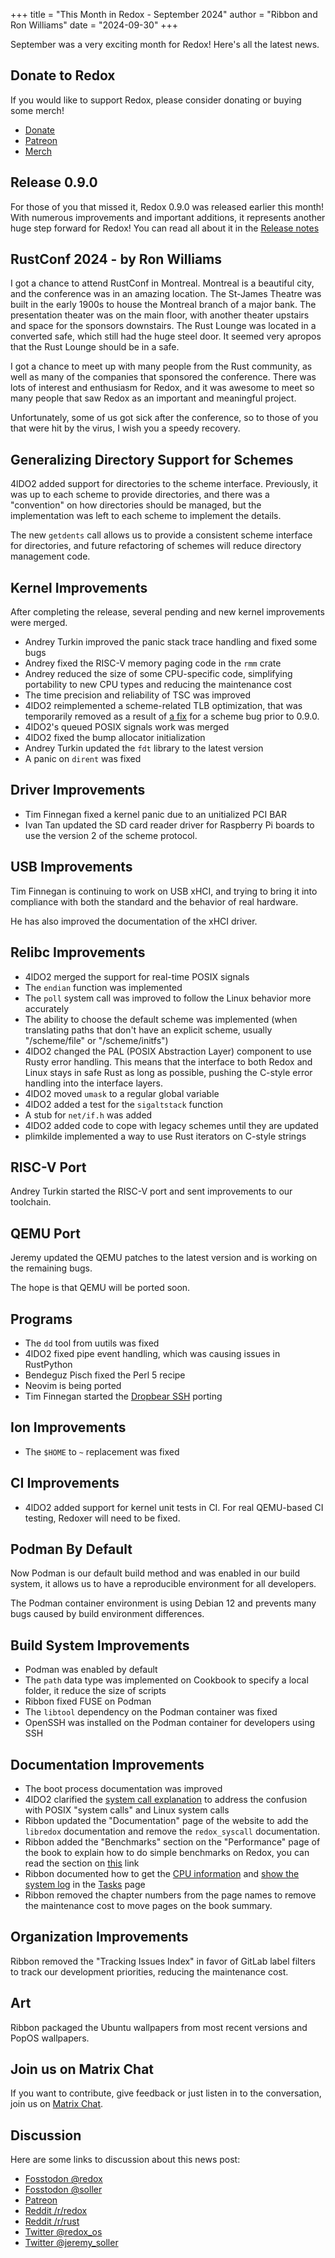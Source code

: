+++
title = "This Month in Redox - September 2024"
author = "Ribbon and Ron Williams"
date = "2024-09-30"
+++

September was a very exciting month for Redox! Here's all the latest news.

## Donate to Redox

If you would like to support Redox, please consider donating or buying some merch!

- [Donate](https://www.redox-os.org/donate/)
- [Patreon](https://www.patreon.com/redox_os)
- [Merch](https://redox-os.creator-spring.com/)

## Release 0.9.0

For those of you that missed it, Redox 0.9.0 was released earlier this month!
With numerous improvements and important additions, it represents another huge step forward for Redox!
You can read all about it in the [Release notes](https://redox-os.org/news/release-0.9.0/)

## RustConf 2024 - by Ron Williams

I got a chance to attend RustConf in Montreal. Montreal is a beautiful city, and the conference was in an amazing location.
The St-James Theatre was built in the early 1900s to house the Montreal branch of a major bank.
The presentation theater was on the main floor, with another theater upstairs and space for the sponsors downstairs.
The Rust Lounge was located in a converted safe, which still had the huge steel door.
It seemed very apropos that the Rust Lounge should be in a safe.

I got a chance to meet up with many people from the Rust community, as well as many of the companies that sponsored the conference.
There was lots of interest and enthusiasm for Redox,
and it was awesome to meet so many people that saw Redox as an important and meaningful project.

Unfortunately, some of us got sick after the conference, so to those of you that were hit by the virus, I wish you a speedy recovery.

## Generalizing Directory Support for Schemes

4lDO2 added support for directories to the scheme interface.
Previously, it was up to each scheme to provide directories, and there was a "convention" on how directories should be managed,
but the implementation was left to each scheme to implement the details.

The new `getdents` call allows us to provide a consistent scheme interface for directories,
and future refactoring of schemes will reduce directory management code.

## Kernel Improvements

After completing the release, several pending and new kernel improvements were merged.

- Andrey Turkin improved the panic stack trace handling and fixed some bugs
- Andrey fixed the RISC-V memory paging code in the `rmm` crate
- Andrey reduced the size of some CPU-specific code, simplifying portability to new CPU types and reducing the maintenance cost
- The time precision and reliability of TSC was improved
- 4lDO2 reimplemented a scheme-related TLB optimization, that was temporarily removed as a result of [a fix](https://gitlab.redox-os.org/redox-os/kernel/-/merge_requests/333) for a scheme bug prior to 0.9.0.
- 4lDO2's queued POSIX signals work was merged
- 4lDO2 fixed the bump allocator initialization
- Andrey Turkin updated the `fdt` library to the latest version
- A panic on `dirent` was fixed

## Driver Improvements

- Tim Finnegan fixed a kernel panic due to an unitialized PCI BAR
- Ivan Tan updated the SD card reader driver for Raspberry Pi boards to use the version 2 of the scheme protocol.

## USB Improvements

Tim Finnegan is continuing to work on USB xHCI, and trying to bring it into compliance with both the standard and the behavior of real hardware. 

He has also improved the documentation of the xHCI driver.

## Relibc Improvements

- 4lDO2 merged the support for real-time POSIX signals
- The `endian` function was implemented
- The `poll` system call was improved to follow the Linux behavior more accurately
- The ability to choose the default scheme was implemented (when translating paths that don't have an explicit scheme, usually "/scheme/file" or "/scheme/initfs")
- 4lDO2 changed the PAL (POSIX Abstraction Layer) component to use Rusty error handling. This means that the interface to both Redox and Linux stays in safe Rust as long as possible, pushing the C-style error handling into the interface layers.
- 4lDO2 moved `umask` to a regular global variable
- 4lDO2 added a test for the `sigaltstack` function
- A stub for `net/if.h` was added
- 4lDO2 added code to cope with legacy schemes until they are updated
- plimkilde implemented a way to use Rust iterators on C-style strings

## RISC-V Port

Andrey Turkin started the RISC-V port and sent improvements to our toolchain.

## QEMU Port

Jeremy updated the QEMU patches to the latest version and is working on the remaining bugs.

The hope is that QEMU will be ported soon.

## Programs

- The `dd` tool from uutils was fixed
- 4lDO2 fixed pipe event handling, which was causing issues in RustPython
- Bendeguz Pisch fixed the Perl 5 recipe
- Neovim is being ported
- Tim Finnegan started the [Dropbear SSH](https://matt.ucc.asn.au/dropbear/dropbear.html) porting

## Ion Improvements

- The `$HOME` to `~` replacement was fixed

## CI Improvements

- 4lDO2 added support for kernel unit tests in CI. For real QEMU-based CI testing, Redoxer will need to be fixed.

## Podman By Default

Now Podman is our default build method and was enabled in our build system, it allows us to have a reproducible environment for all developers.

The Podman container environment is using Debian 12 and prevents many bugs caused by build environment differences.

## Build System Improvements

- Podman was enabled by default
- The `path` data type was implemented on Cookbook to specify a local folder, it reduce the size of scripts
- Ribbon fixed FUSE on Podman
- The `libtool` dependency on the Podman container was fixed
- OpenSSH was installed on the Podman container for developers using SSH

## Documentation Improvements

- The boot process documentation was improved
- 4lDO2 clarified the [system call explanation](https://doc.redox-os.org/book/how-redox-compares.html#system-calls) to address the confusion with POSIX "system calls" and Linux system calls
- Ribbon updated the "Documentation" page of the website to add the `libredox` documentation and remove the `redox_syscall` documentation.
- Ribbon added the "Benchmarks" section on the "Performance" page of the book to explain how to do simple benchmarks on Redox, you can read the section on [this](https://doc.redox-os.org/book/performance.html#benchmarks) link
- Ribbon documented how to get the [CPU information](https://doc.redox-os.org/book/tasks.html#show-cpu-information) and [show the system log](https://doc.redox-os.org/book/tasks.html#show-the-system-log) in the [Tasks](https://doc.redox-os.org/book/tasks.html) page
- Ribbon removed the chapter numbers from the page names to remove the maintenance cost to move pages on the book summary.

## Organization Improvements

Ribbon removed the "Tracking Issues Index" in favor of GitLab label filters to track our development priorities, reducing the maintenance cost.

## Art

Ribbon packaged the Ubuntu wallpapers from most recent versions and PopOS wallpapers.

## Join us on Matrix Chat

If you want to contribute, give feedback or just listen in to the conversation,
join us on [Matrix Chat](https://matrix.to/#/#redox-join:matrix.org).

## Discussion

Here are some links to discussion about this news post:

- [Fosstodon @redox](https://fosstodon.org/@redox/113238436856184947)
- [Fosstodon @soller](https://fosstodon.org/@soller/113238422123305113)
- [Patreon](https://www.patreon.com/posts/113225427)
- [Reddit /r/redox](https://www.reddit.com/r/Redox/comments/1fuid6p/this_month_in_redox_os_september_2024/)
- [Reddit /r/rust](https://www.reddit.com/r/rust/comments/1fuiddg/this_month_in_redox_os_september_2024/)
- [Twitter @redox_os](https://x.com/redox_os/status/1841494088912142356)
- [Twitter @jeremy_soller](https://x.com/jeremy_soller/status/1841494050462978477)
